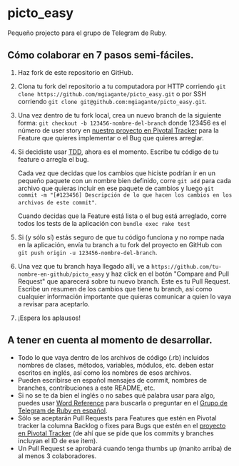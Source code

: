 # picto_easy
Pequeño projecto para el grupo de Telegram de Ruby.

## Cómo colaborar en 7 pasos semi-fáciles.
1. Haz fork de este repositorio en GitHub.
2. Clona tu fork del repositorio a tu computadora
   por HTTP corriendo 
   `git clone https://github.com/mgiagante/picto_easy.git`
   o por SSH corriendo 
   `git clone git@github.com:mgiagante/picto_easy.git`. 
3. Una vez dentro de tu fork local, crea un nuevo branch de la siguiente forma:
   `git checkout -b 123456-nombre-del-branch`
   donde 123456 es el número de user story en [nuestro proyecto en Pivotal Tracker](https://www.pivotaltracker.com/n/projects/2159200)
   para la Feature que quieres implementar o el Bug que quieres arreglar.
4. Si decidiste usar [TDD](https://es.wikipedia.org/wiki/Desarrollo_guiado_por_pruebas), ahora es el momento.
   Escribe tu código de tu feature o arregla el bug.
   
   Cada vez que decidas que los cambios que hiciste podrían ir en un pequeño paquete con un nombre bien definido, 
   corre `git add` para cada archivo que quieras incluir en ese paquete de cambios y luego
   `git commit -m "[#123456] Descripción de lo que hacen los cambios en los archivos de este commit"`.
   
   Cuando decidas que la Feature está lista o el bug está arreglado, corre todos los tests de la aplicación con
   `bundle exec rake test`
5. Si (y sólo sí) estás seguro de que tu código funciona y no rompe nada en la
   aplicación, envía tu branch a tu fork del proyecto en GitHub con `git push origin -u 123456-nombre-del-branch`.
6. Una vez que tu branch haya llegado allí, ve a `https://github.com/tu-nombre-en-github/picto_easy` y haz click 
   en el botón "Compare and Pull Request" que aparecerá sobre tu nuevo branch.
   Este es tu Pull Request. Escribe un resumen de los cambios que tiene tu branch, así como cualquier información
   importante que quieras comunicar a quien lo vaya a revisar para aceptarlo.
7. ¡Espera los aplausos!

## A tener en cuenta al momento de desarrollar.
* Todo lo que vaya dentro de los archivos de código (.rb) incluidos nombres de clases, métodos, variables, módulos, etc. deben estar escritos en inglés, así como los nombres de esos archivos.
* Pueden escribirse en español mensajes de commit, nombres de branches, contribuciones a este README, etc.
* Si no se te da bien el inglés o no sabes qué palabra usar para algo, puedes usar [Word Reference](http://www.wordreference.com) para buscarla o preguntar en el [Grupo de Telegram de Ruby en español](https://web.telegram.org/#/im?p=@Rubyists_es).
* Sólo se aceptarán Pull Requests para Features que estén en Pivotal tracker la columna Backlog o fixes para Bugs que estén en el [proyecto en Pivotal Tracker](https://www.pivotaltracker.com/n/projects/2159200) (de ahí que se pide que los commits y branches incluyan el ID de ese item).
* Un Pull Request se aprobará cuando tenga thumbs up (manito arriba) de al menos 3 colaboradores.
